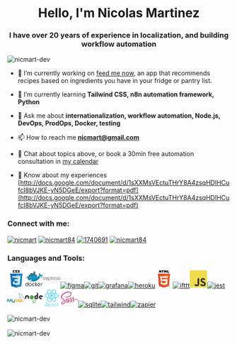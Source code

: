<h1 align="center">Hello, I'm Nicolas Martinez</h1>
<h3 align="center">I have over 20 years of experience in localization, and building workflow automation</h3>

<p align="left"> <img src="https://komarev.com/ghpvc/?username=nicmart-dev&label=Profile%20views&color=0e75b6&style=flat" alt="nicmart-dev" /> </p>

- 🔭 I’m currently working on [feed me now](https://github.com/nicmart-dev/feedmenow), an app that recommends recipes based on ingredients you have in your fridge or pantry list.

- 🌱 I’m currently learning **Tailwind CSS, n8n automation framework, Python**
- 💬 Ask me about **internationalization, workflow automation, Node.js, DevOps, ProdOps, Docker, testing**

- 📫 How to reach me **nicmart@gmail.com**

- 📅 Chat about topics above, or book a 30min free automation consultation in [my calendar](https://calendly.com/nicmart)

- 📄 Know about my experiences [http://docs.google.com/document/d/1sXXMsVEctuTHrY8A4zsqHDIHCufcI8bVJKE-yN5DGeE/export?format=pdf](http://docs.google.com/document/d/1sXXMsVEctuTHrY8A4zsqHDIHCufcI8bVJKE-yN5DGeE/export?format=pdf)


<h3 align="left">Connect with me:</h3>
<p align="left">
  <a href="https://linkedin.com/in/nicmart" target="blank"><img align="center" src="https://raw.githubusercontent.com/rahuldkjain/github-profile-readme-generator/master/src/images/icons/Social/linked-in-alt.svg" alt="nicmart" height="30" width="40" /></a>
<a href="https://codepen.io/nicmart84" target="blank"><img align="center" src="https://raw.githubusercontent.com/rahuldkjain/github-profile-readme-generator/master/src/images/icons/Social/codepen.svg" alt="nicmart84" height="30" width="40" /></a>
<a href="https://stackoverflow.com/users/1740691" target="blank"><img align="center" src="https://raw.githubusercontent.com/rahuldkjain/github-profile-readme-generator/master/src/images/icons/Social/stack-overflow.svg" alt="1740691" height="30" width="40" /></a>
<a href="https://instagram.com/nicmart84" target="blank"><img align="center" src="https://raw.githubusercontent.com/rahuldkjain/github-profile-readme-generator/master/src/images/icons/Social/instagram.svg" alt="nicmart84" height="30" width="40" /></a>
</p>

<h3 align="left">Languages and Tools:</h3>
<p align="left"><a href="https://www.w3schools.com/css/" target="_blank" rel="noreferrer"><img src="https://raw.githubusercontent.com/devicons/devicon/master/icons/css3/css3-original-wordmark.svg" alt="css3" width="40" height="40"/></a><a href="https://www.docker.com/" target="_blank" rel="noreferrer"><img src="https://raw.githubusercontent.com/devicons/devicon/master/icons/docker/docker-original-wordmark.svg" alt="docker" width="40" height="40"/></a><a href="https://expressjs.com" target="_blank" rel="noreferrer"><img src="https://raw.githubusercontent.com/devicons/devicon/master/icons/express/express-original-wordmark.svg" alt="express" width="40" height="40"/></a><a href="https://www.figma.com/" target="_blank" rel="noreferrer"><img src="https://www.vectorlogo.zone/logos/figma/figma-icon.svg" alt="figma" width="40" height="40"/></a><a href="https://git-scm.com/" target="_blank" rel="noreferrer"><img src="https://www.vectorlogo.zone/logos/git-scm/git-scm-icon.svg" alt="git" width="40" height="40"/></a><a href="https://grafana.com" target="_blank" rel="noreferrer"><img src="https://www.vectorlogo.zone/logos/grafana/grafana-icon.svg" alt="grafana" width="40" height="40"/></a><a href="https://heroku.com" target="_blank" rel="noreferrer"><img src="https://www.vectorlogo.zone/logos/heroku/heroku-icon.svg" alt="heroku" width="40" height="40"/></a><a href="https://www.w3.org/html/" target="_blank" rel="noreferrer"><img src="https://raw.githubusercontent.com/devicons/devicon/master/icons/html5/html5-original-wordmark.svg" alt="html5" width="40" height="40"/></a><a href="https://ifttt.com/" target="_blank" rel="noreferrer"><img src="https://www.vectorlogo.zone/logos/ifttt/ifttt-ar21.svg" alt="ifttt" width="40" height="40"/></a><a href="https://developer.mozilla.org/en-US/docs/Web/JavaScript" target="_blank" rel="noreferrer"><img src="https://raw.githubusercontent.com/devicons/devicon/master/icons/javascript/javascript-original.svg" alt="javascript" width="40" height="40"/></a><a href="https://jestjs.io" target="_blank" rel="noreferrer"><img src="https://www.vectorlogo.zone/logos/jestjsio/jestjsio-icon.svg" alt="jest" width="40" height="40"/></a><a href="https://www.mysql.com/" target="_blank" rel="noreferrer"><img src="https://raw.githubusercontent.com/devicons/devicon/master/icons/mysql/mysql-original-wordmark.svg" alt="mysql" width="40" height="40"/></a><a href="https://nodejs.org" target="_blank" rel="noreferrer"><img src="https://raw.githubusercontent.com/devicons/devicon/master/icons/nodejs/nodejs-original-wordmark.svg" alt="nodejs" width="40" height="40"/></a><a href="https://reactjs.org/" target="_blank" rel="noreferrer"><img src="https://raw.githubusercontent.com/devicons/devicon/master/icons/react/react-original-wordmark.svg" alt="react" width="40" height="40"/></a><a href="https://sass-lang.com" target="_blank" rel="noreferrer"><img src="https://raw.githubusercontent.com/devicons/devicon/master/icons/sass/sass-original.svg" alt="sass" width="40" height="40"/></a><a href="https://www.sqlite.org/" target="_blank" rel="noreferrer"><img src="https://www.vectorlogo.zone/logos/sqlite/sqlite-icon.svg" alt="sqlite" width="40" height="40"/></a><a href="https://tailwindcss.com/" target="_blank" rel="noreferrer"><img src="https://www.vectorlogo.zone/logos/tailwindcss/tailwindcss-icon.svg" alt="tailwind" width="40" height="40"/></a><a href="https://zapier.com" target="_blank" rel="noreferrer"><img src="https://www.vectorlogo.zone/logos/zapier/zapier-icon.svg" alt="zapier" width="40" height="40"/></a></p>


<p><img align="center" src="https://github-readme-stats.vercel.app/api/top-langs?username=nicmart-dev&show_icons=true&locale=en&layout=compact" alt="nicmart-dev" /></p>

<p><img align="center" src="https://github-readme-streak-stats.herokuapp.com/?user=nicmart-dev&" alt="nicmart-dev" /></p>
